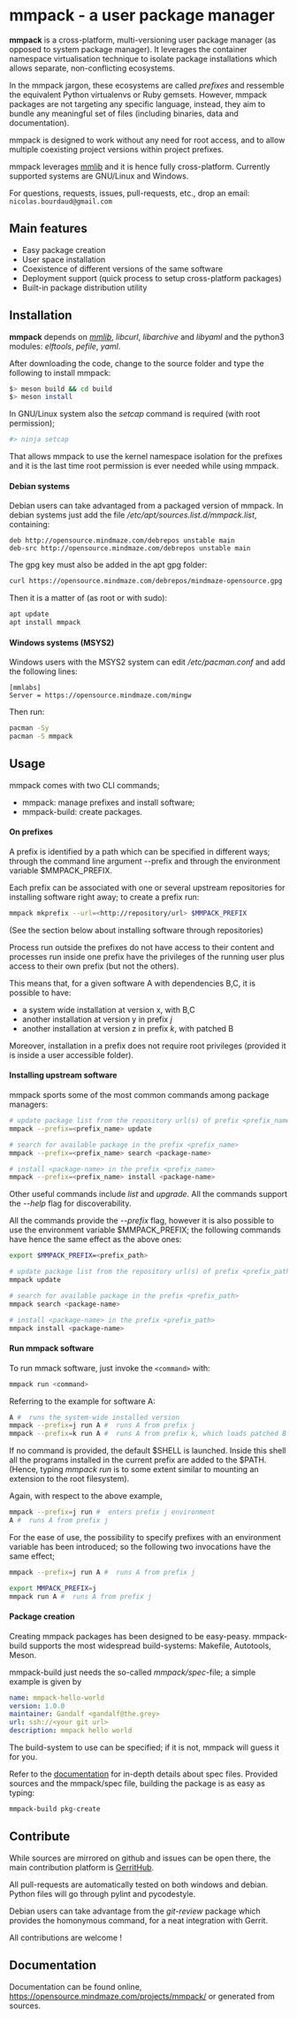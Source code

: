# **mmpack** - a user package manager

**mmpack** is a cross-platform, multi-versioning user package manager (as
opposed to system package manager). It leverages the container namespace
virtualisation technique to isolate package installations which allows separate,
non-conflicting ecosystems.

In the mmpack jargon, these ecosystems are called _prefixes_ and ressemble the
equivalent Python virtualenvs or Ruby gemsets.  However, mmpack packages are
not targeting any specific language, instead, they aim to bundle any meaningful
set of files (including binaries, data and documentation).

mmpack is designed to work without any need for root access, and to allow
multiple coexisting project versions within project prefixes.

mmpack leverages [mmlib](https://github.com/mmlabs-mindmaze/mmlib) and it is
hence fully cross-platform. Currently supported systems are GNU/Linux and
Windows.

For questions, requests, issues, pull-requests, etc., drop an email:
`nicolas.bourdaud@gmail.com`

## Main features

* Easy package creation
* User space installation
* Coexistence of different versions of the same software
* Deployment support (quick process to setup cross-platform packages)
* Built-in package distribution utility

## Installation

**mmpack** depends on [*mmlib*](https://github.com/mmlabs-mindmaze/mmlib),
*libcurl*, *libarchive* and *libyaml* and the python3 modules: *elftools*,
*pefile*, *yaml*.

After downloading the code, change to the source folder and type the following
to install mmpack:

``` bash
$> meson build && cd build
$> meson install
```

In GNU/Linux system also the _setcap_ command is required (with root
permission);

``` bash
#> ninja setcap
```

That allows mmpack to use the kernel namespace isolation for the prefixes and
it is the last time root permission is ever needed while using mmpack.

#### Debian systems

Debian users can take advantaged from a packaged version of mmpack. In debian
systems just add the file _/etc/apt/sources.list.d/mmpack.list_, containing:

```
deb http://opensource.mindmaze.com/debrepos unstable main
deb-src http://opensource.mindmaze.com/debrepos unstable main
```

The gpg key must also be added in the apt gpg folder:

``` bash
curl https://opensource.mindmaze.com/debrepos/mindmaze-opensource.gpg | sudo tee /etc/apt/trusted.gpg.d/mindmaze-opensource.gpg > /dev/null
```

Then it is a matter of (as root or with sudo):

``` bash
apt update
apt install mmpack
```

#### Windows systems (MSYS2)

Windows users with the MSYS2 system can edit _/etc/pacman.conf_ and add the
following lines:

```
[mmlabs]
Server = https://opensource.mindmaze.com/mingw
```

Then run:

``` bash
pacman -Sy
pacman -S mmpack
```

## Usage

mmpack comes with two CLI commands;

 * mmpack: manage prefixes and install software;
 * mmpack-build: create packages.

#### On prefixes

A prefix is identified by a path which can be specified in different ways;
through the command line argument --prefix and through the environment variable
$MMPACK_PREFIX.

Each prefix can be associated with one or several upstream repositories for
installing software right away; to create a prefix run:

``` bash
mmpack mkprefix --url=<http://repository/url> $MMPACK_PREFIX
```

(See the section below about installing software through repositories)

Process run outside the prefixes do not have access to their content and
processes run inside one prefix have the privileges of the running user plus
access to their own prefix (but not the others).

This means that, for a given software A with dependencies B,C, it is possible
to have:

 * a system wide installation at version x, with B,C
 * another installation at version y in prefix _j_
 * another installation at version z in prefix _k_, with patched B

Moreover, installation in a prefix does not require root privileges (provided
it is inside a user accessible folder).

#### Installing upstream software

mmpack sports some of the most common commands among package managers:

``` bash
# update package list from the repository url(s) of prefix <prefix_name>
mmpack --prefix=<prefix_name> update

# search for available package in the prefix <prefix_name>
mmpack --prefix=<prefix_name> search <package-name>

# install <package-name> in the prefix <prefix_name>
mmpack --prefix=<prefix_name> install <package-name>
```

Other useful commands include _list_ and _upgrade_.
All the commands support the _--help_ flag for discoverability.

All the commands provide the _--prefix_ flag, however it is also possible to
use the environment variable $MMPACK_PREFIX; the following commands have hence
the same effect as the above ones:

``` bash
export $MMPACK_PREFIX=<prefix_path>

# update package list from the repository url(s) of prefix <prefix_path>
mmpack update

# search for available package in the prefix <prefix_path>
mmpack search <package-name>

# install <package-name> in the prefix <prefix_path>
mmpack install <package-name>
```

#### Run mmpack software

To run mmack software, just invoke the `<command>` with:

``` bash
mmpack run <command>
```

Referring to the example for software A:

``` bash
A #  runs the system-wide installed version
mmpack --prefix=j run A #  runs A from prefix j
mmpack --prefix=k run A #  runs A from prefix k, which loads patched B
```

If no command is provided, the default $SHELL is launched.  Inside this shell
all the programs installed in the current prefix are added to the $PATH.
(Hence, typing _mmpack run_ is to some extent similar to mounting an extension
to the root filesystem).

Again, with respect to the above example,

``` bash
mmpack --prefix=j run #  enters prefix j environment
A #  runs A from prefix j
```

For the ease of use, the possibility to specify prefixes with an environment
variable has been introduced; so the following two invocations have the same
effect;

``` bash
mmpack --prefix=j run A #  runs A from prefix j

export MMPACK_PREFIX=j
mmpack run A #  runs A from prefix j
```

#### Package creation

Creating mmpack packages has been designed to be easy-peasy.  mmpack-build
supports the most widespread build-systems: Makefile, Autotools, Meson.

mmpack-build just needs the so-called _mmpack/spec_-file; a simple example is
given by

``` yaml
name: mmpack-hello-world
version: 1.0.0
maintainer: Gandalf <gandalf@the.grey>
url: ssh://<your git url>
description: mmpack hello world
```

The build-system to use can be specified; if it is not, mmpack will guess it
for you.

Refer to the [documentation](https://opensource.mindmaze.com/projects/mmpack/)
for in-depth details about spec files.  Provided sources and the mmpack/spec
file, building the package is as easy as typing:

``` bash
mmpack-build pkg-create
```

## Contribute

While sources are mirrored on github and issues can be open there, the main
contribution platform is
[GerritHub](https://review.gerrithub.io/admin/repos/mmlabs-mindmaze/mmpack).

All pull-requests are automatically tested on both windows and debian.  Python
files will go through pylint and pycodestyle.

Debian users can take advantage from the _git-review_ package which provides
the homonymous command, for a neat integration with Gerrit.

All contributions are welcome !

## Documentation

Documentation can be found online, https://opensource.mindmaze.com/projects/mmpack/ or
generated from sources.
